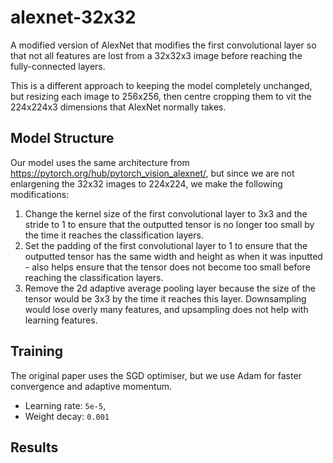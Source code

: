 # alexnet-32x32
A modified version of AlexNet that modifies the first convolutional layer so that not all features are lost from a 32x32x3 image before reaching the fully-connected layers.

This is a different approach to keeping the model completely unchanged, but resizing each image to 256x256, then centre cropping them to vit the 224x224x3 dimensions that AlexNet normally takes.
## Model Structure
Our model uses the same architecture from https://pytorch.org/hub/pytorch_vision_alexnet/, but since we are not enlargening the 32x32 images to 224x224, we make the following modifications:
1. Change the kernel size of the first convolutional layer to 3x3 and the stride to 1 to ensure that the outputted tensor is no longer too small by the time it reaches the classification layers.
2. Set the padding of the first convolutional layer to 1 to ensure that the outputted tensor has the same width and height as when it was inputted - also helps ensure that the tensor does not become too small before reaching the classification layers.
3. Remove the 2d adaptive average pooling layer because the size of the tensor would be 3x3 by the time it reaches this layer. Downsampling would lose overly many features, and upsampling does not help with learning features.
## Training
The original paper uses the SGD optimiser, but we use Adam for faster convergence and adaptive momentum.
- Learning rate: `5e-5`,
- Weight decay: `0.001`
## Results
